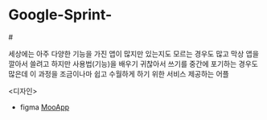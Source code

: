 # Google-Sprint-

#<MOOAPP>
  
세상에는 아주 다양한 기능을 가진 앱이 많지만 있는지도 모르는 경우도 많고 막상 앱을 깔아서 쓸려고 하지만 사용법(기능)을 배우기 귀찮아서 쓰기를 중간에 포기하는 경우도 많은데 이 과정을 조금이나마 쉽고 수월하게 하기 위한 서비스 제공하는 어플

<디자인>
* figma
[MooApp]([https://www.figma.com/file/a95IhbR84MlFaBXHaGkfQQ/Untitled?node-id=0%3A1&t=ng6mqJSoW2cX4mdR-1](https://www.figma.com/proto/3ETFMbpMILF2zTfcQpTavx/Untitled?page-id=0%3A1&node-id=1%3A2&viewport=558%2C429%2C0.31&scaling=scale-down&starting-point-node-id=31%3A161))
